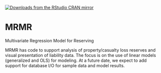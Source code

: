 [![Downloads from the RStudio CRAN mirror](http://cranlogs.r-pkg.org/badges/grand-total/MRMR)](https://cran.r-project.org/package=MRMR)

MRMR
====

Multivariate Regression Model for Reserving

MRMR has code to support analysis of property/casualty loss reserves and visual presentation of liability data. The focus is on the use of linear models (generalized and OLS) for modeling. At a future date, we expect to add support for database I/O for sample data and model results.
